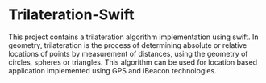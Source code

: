 # Trilateration-Swift
This project contains a trilateration algorithm implementation using swift. In geometry, trilateration is the process of determining absolute or 
relative locations of points by measurement of distances, using the geometry of circles, spheres or triangles. 
This algorithm can be used for location based application implemented using GPS and iBeacon technologies.
